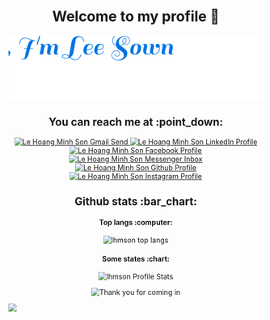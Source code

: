 <h1 align="center">Welcome to my profile 👋</h1>

<p align="center">
  <img src="./hello.svg" alt="Hello I am Lee Sown" />
</p>

<h2 align="center">You can reach me at :point_down:</h2>

<p align="center">
  <a href="mailto:lehoangminhson123@gmail.com">
    <img src="https://www.vectorlogo.zone/logos/gmail/gmail-icon.svg" alt="Le Hoang Minh Son Gmail Send" height="30" width="30">
  </a>
  
  <a href="https://www.linkedin.com/in/leesown/">
    <img src="https://www.vectorlogo.zone/logos/linkedin/linkedin-icon.svg" alt="Le Hoang Minh Son LinkedIn Profile" height="30" width="30">
  </a>
  
  <a href="https://www.facebook.com/le.son.5439">
    <img src="https://www.vectorlogo.zone/logos/facebook/facebook-official.svg" alt="Le Hoang Minh Son Facebook Profile" height="30" width="30">
  </a>
  
  <a href="https://m.me/le.son.5439">
    <img src="https://www.vectorlogo.zone/logos/messenger/messenger-icon.svg" alt="Le Hoang Minh Son Messenger Inbox" height="30" width="30">
  </a>
  
  <a href="https://github.com/lhmson">
    <img src="https://www.vectorlogo.zone/logos/github/github-tile.svg" alt="Le Hoang Minh Son Github Profile" height="30" width="30">
  </a>
  
  <a href="https://www.instagram.com/leesown1520/">
    <img src="https://www.vectorlogo.zone/logos/instagram/instagram-icon.svg" alt="Le Hoang Minh Son Instagram Profile" height="30" width="30">
  </a>
</p>

<h2 align="center">Github stats :bar_chart:</h2>

<h4 align="center">Top langs :computer:</h4>
<p align="center"><img src="https://github-readme-stats.vercel.app/api/top-langs/?username=lhmson&langs_count=10&layout=compact&hide=objective-c,shell,starlark" alt="lhmson top langs" /></p>

<h4 align="center">Some states :chart:</h4>
<p align="center"><img src="https://github-readme-stats.vercel.app/api?username=lhmson&show_icons=true&theme=react&hide=stars,issues&custom_title=Lee+Sown+ Public+State+Recently" alt="lhmson Profile Stats" /></p>

<p align="center"><img src="https://i.pinimg.com/originals/ab/c8/05/abc805563d75437aa698b7c0df476302.gif" alt="Thank you for coming in"></p>

![](https://komarev.com/ghpvc/?username=lhmson&color=blueviolet)

<!--
**lhmson/lhmson** is a ✨ _special_ ✨ repository because its `README.md` (this file) appears on your GitHub profile.

Here are some ideas to get you started:

- 🔭 I’m currently working on ...
- 🌱 I’m currently learning ...
- 👯 I’m looking to collaborate on ...
- 🤔 I’m looking for help with ...
- 💬 Ask me about ...
- 📫 How to reach me: ...
- 😄 Pronouns: ...
- ⚡ Fun fact: ...
-->
